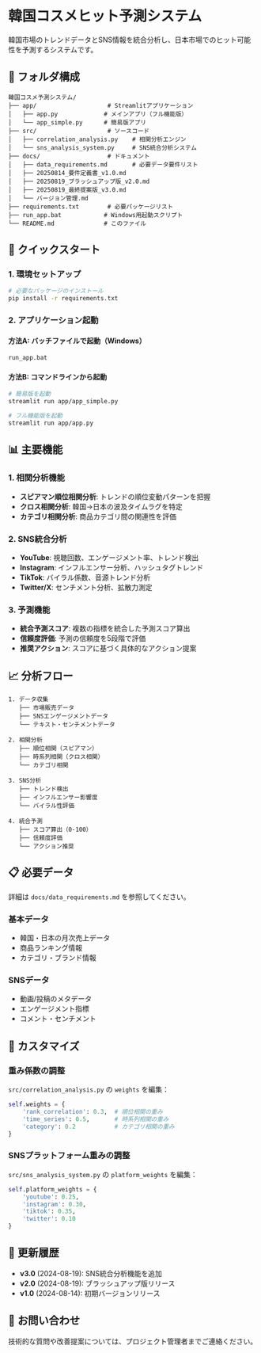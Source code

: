 # 韓国コスメヒット予測システム

韓国市場のトレンドデータとSNS情報を統合分析し、日本市場でのヒット可能性を予測するシステムです。

## 📁 フォルダ構成

```
韓国コスメ予測システム/
├── app/                    # Streamlitアプリケーション
│   ├── app.py             # メインアプリ（フル機能版）
│   └── app_simple.py      # 簡易版アプリ
├── src/                    # ソースコード
│   ├── correlation_analysis.py    # 相関分析エンジン
│   └── sns_analysis_system.py     # SNS統合分析システム
├── docs/                   # ドキュメント
│   ├── data_requirements.md       # 必要データ要件リスト
│   ├── 20250814_要件定義書_v1.0.md
│   ├── 20250819_ブラッシュアップ版_v2.0.md
│   ├── 20250819_最終提案版_v3.0.md
│   └── バージョン管理.md
├── requirements.txt        # 必要パッケージリスト
├── run_app.bat            # Windows用起動スクリプト
└── README.md              # このファイル
```

## 🚀 クイックスタート

### 1. 環境セットアップ
```bash
# 必要なパッケージのインストール
pip install -r requirements.txt
```

### 2. アプリケーション起動

#### 方法A: バッチファイルで起動（Windows）
```bash
run_app.bat
```

#### 方法B: コマンドラインから起動
```bash
# 簡易版を起動
streamlit run app/app_simple.py

# フル機能版を起動
streamlit run app/app.py
```

## 📊 主要機能

### 1. 相関分析機能
- **スピアマン順位相関分析**: トレンドの順位変動パターンを把握
- **クロス相関分析**: 韓国→日本の波及タイムラグを特定
- **カテゴリ相関分析**: 商品カテゴリ間の関連性を評価

### 2. SNS統合分析
- **YouTube**: 視聴回数、エンゲージメント率、トレンド検出
- **Instagram**: インフルエンサー分析、ハッシュタグトレンド
- **TikTok**: バイラル係数、音源トレンド分析
- **Twitter/X**: センチメント分析、拡散力測定

### 3. 予測機能
- **統合予測スコア**: 複数の指標を統合した予測スコア算出
- **信頼度評価**: 予測の信頼度を5段階で評価
- **推奨アクション**: スコアに基づく具体的なアクション提案

## 📈 分析フロー

```
1. データ収集
   ├── 市場販売データ
   ├── SNSエンゲージメントデータ
   └── テキスト・センチメントデータ

2. 相関分析
   ├── 順位相関（スピアマン）
   ├── 時系列相関（クロス相関）
   └── カテゴリ相関

3. SNS分析
   ├── トレンド検出
   ├── インフルエンサー影響度
   └── バイラル性評価

4. 統合予測
   ├── スコア算出（0-100）
   ├── 信頼度評価
   └── アクション推奨
```

## 📋 必要データ

詳細は `docs/data_requirements.md` を参照してください。

### 基本データ
- 韓国・日本の月次売上データ
- 商品ランキング情報
- カテゴリ・ブランド情報

### SNSデータ
- 動画/投稿のメタデータ
- エンゲージメント指標
- コメント・センチメント

## 🔧 カスタマイズ

### 重み係数の調整
`src/correlation_analysis.py` の `weights` を編集：
```python
self.weights = {
    'rank_correlation': 0.3,  # 順位相関の重み
    'time_series': 0.5,       # 時系列相関の重み
    'category': 0.2           # カテゴリ相関の重み
}
```

### SNSプラットフォーム重みの調整
`src/sns_analysis_system.py` の `platform_weights` を編集：
```python
self.platform_weights = {
    'youtube': 0.25,
    'instagram': 0.30,
    'tiktok': 0.35,
    'twitter': 0.10
}
```

## 📝 更新履歴

- **v3.0** (2024-08-19): SNS統合分析機能を追加
- **v2.0** (2024-08-19): ブラッシュアップ版リリース
- **v1.0** (2024-08-14): 初期バージョンリリース

## 📧 お問い合わせ

技術的な質問や改善提案については、プロジェクト管理者までご連絡ください。